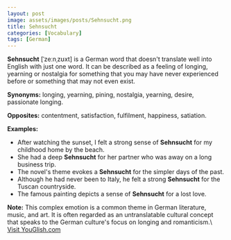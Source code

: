 ```yaml
---
layout: post
image: assets/images/posts/Sehnsucht.png
title: Sehnsucht
categories: [Vocabulary]
tags: [German]
---
```


**Sehnsucht**  [ˈzeːnˌzʊxt] is a German word that doesn't translate well into English with just one word. It can be described as a feeling of longing, yearning or nostalgia for something that you may have never experienced before or something that may not even exist.

**Synonyms:** longing, yearning, pining, nostalgia, yearning, desire, passionate longing.

**Opposites:** contentment, satisfaction, fulfilment, happiness, satiation.

**Examples:**

- After watching the sunset, I felt a strong sense of **Sehnsucht** for my childhood home by the beach.
- She had a deep **Sehnsucht** for her partner who was away on a long business trip.
- The novel's theme evokes a **Sehnsucht** for the simpler days of the past.
- Although he had never been to Italy, he felt a strong **Sehnsucht** for the Tuscan countryside.
- The famous painting depicts a sense of **Sehnsucht** for a lost love.
 
**Note:** This complex emotion is a common theme in German literature, music, and art. It is often regarded as an untranslatable cultural concept that speaks to the German culture's focus on longing and romanticism.\ <a id="yg-widget-0" class="youglish-widget" data-query="Sehnsucht" data-lang="german" data-components="8412" data-auto-start="0" data-bkg-color="theme_light" data-title="How%20to%20pronounce%20Sehnsucht%20in%20German"  rel="nofollow" href="https://youglish.com">Visit YouGlish.com</a><script async src="https://youglish.com/public/emb/widget.js" charset="utf-8"></script>